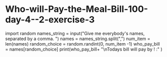 # Who-will-Pay-the-Meal-Bill-100-day-4--2-exercise-3
import random  names_string = input("Give me everybody's names, separated by a comma.  ")  names = names_string.split(",")  num_item = len(names)   random_choice = random.randint(0, num_item -1) who_pay_bill = names[random_choice]  print(who_pay_bill+ "\nTodays bill will pay by ! :" )
